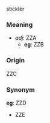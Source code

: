 stickler
### Meaning
+ _adj_: ZZA
    + __eg__: ZZB

### Origin

ZZC

### Synonym

__eg__: ZZD

+ ZZE



